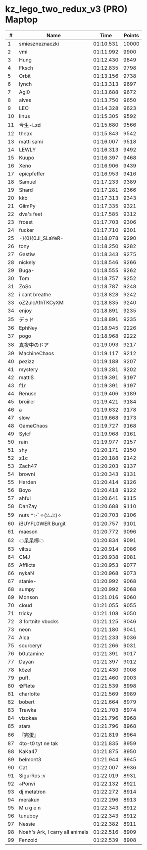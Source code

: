 # kz_lego_two_redux_v3 (PRO) Maptop

|  # | Name | Time | Points |
|-------------- | -------------- | -------------- | -------------- | 
| 1 | smieszneznaczki | 01:10.531 | 10000 | 
| 2 | vmi | 01:11.992 | 9900 | 
| 3 | Hung | 01:12.430 | 9849 | 
| 4 | Fksch | 01:12.835 | 9798 | 
| 5 | Orbit | 01:13.156 | 9738 | 
| 6 | lynch | 01:13.313 | 9697 | 
| 7 | Agi0 | 01:13.688 | 9672 | 
| 8 | alves | 01:13.750 | 9650 | 
| 9 | LEO | 01:14.328 | 9623 | 
| 10 | linus | 01:15.305 | 9592 | 
| 11 | 今生-Lzd | 01:15.680 | 9566 | 
| 12 | theax | 01:15.843 | 9542 | 
| 13 | matti sami | 01:16.007 | 9518 | 
| 14 | LEWLY | 01:16.313 | 9492 | 
| 15 | Kuupo | 01:16.397 | 9468 | 
| 16 | Xeno | 01:16.906 | 9439 | 
| 17 | epicpfeffer | 01:16.953 | 9416 | 
| 18 | Samuel | 01:17.233 | 9389 | 
| 19 | Shard | 01:17.281 | 9366 | 
| 20 | kkb | 01:17.313 | 9343 | 
| 21 | GiimPy | 01:17.335 | 9321 | 
| 22 | dva's feet | 01:17.585 | 9312 | 
| 23 | froast | 01:17.703 | 9306 | 
| 24 | fucker | 01:17.710 | 9301 | 
| 25 | -}{0}{0JI_SLaYeR- | 01:18.078 | 9290 | 
| 26 | tony | 01:18.250 | 9282 | 
| 27 | Gastiw | 01:18.343 | 9275 | 
| 28 | nickely | 01:18.546 | 9266 | 
| 29 | Buga- | 01:18.555 | 9262 | 
| 30 | Tom | 01:18.757 | 9252 | 
| 31 | ZoSo | 01:18.787 | 9248 | 
| 32 | i cant breathe | 01:18.828 | 9242 | 
| 33 | oZ2ulcAfhTKCyXM | 01:18.835 | 9240 | 
| 34 | enjoy | 01:18.891 | 9235 | 
| 35 | デッド | 01:18.891 | 9235 | 
| 36 | EphNey | 01:18.945 | 9226 | 
| 37 | pogo | 01:18.968 | 9222 | 
| 38 | 真夜中のドア | 01:19.093 | 9217 | 
| 39 | MachineChaos | 01:19.117 | 9212 | 
| 40 | pezizz | 01:19.188 | 9207 | 
| 41 | mystery | 01:19.281 | 9202 | 
| 42 | mattiS | 01:19.391 | 9197 | 
| 43 | f1r | 01:19.391 | 9197 | 
| 44 | Renuse | 01:19.406 | 9189 | 
| 45 | broiiler | 01:19.421 | 9184 | 
| 46 | a | 01:19.632 | 9178 | 
| 47 | slow | 01:19.668 | 9173 | 
| 48 | GameChaos | 01:19.727 | 9168 | 
| 49 | Sylcf | 01:19.968 | 9161 | 
| 50 | rain | 01:19.977 | 9157 | 
| 51 | shy | 01:20.171 | 9150 | 
| 52 | z1c | 01:20.188 | 9142 | 
| 53 | Zach47 | 01:20.203 | 9137 | 
| 54 | browni | 01:20.343 | 9131 | 
| 55 | Harden | 01:20.414 | 9126 | 
| 56 | Boyo | 01:20.418 | 9122 | 
| 57 | ahful | 01:20.641 | 9115 | 
| 58 | DanZay | 01:20.688 | 9110 | 
| 59 | nuts *:･ﾟ✧(ꈍᴗꈍ)✧ | 01:20.703 | 9106 | 
| 60 | iBUYFL0WER Burgit | 01:20.757 | 9101 | 
| 61 | maeson | 01:20.772 | 9096 | 
| 62 | ☁呆呆椰☁ | 01:20.834 | 9091 | 
| 63 | viltsu | 01:20.914 | 9086 | 
| 64 | CMJ | 01:20.938 | 9081 | 
| 65 | Afflicts | 01:20.953 | 9077 | 
| 66 | nykaN | 01:20.968 | 9073 | 
| 67 | stanie- | 01:20.992 | 9068 | 
| 68 | sumpy | 01:20.992 | 9068 | 
| 69 | Monson | 01:21.016 | 9060 | 
| 70 | cloud | 01:21.055 | 9055 | 
| 71 | tricky | 01:21.108 | 9050 | 
| 72 | 3 fortnite vbucks | 01:21.125 | 9046 | 
| 73 | neon | 01:21.180 | 9041 | 
| 74 | Alca | 01:21.233 | 9036 | 
| 75 | sourceryr | 01:21.266 | 9031 | 
| 76 | b0utamine | 01:21.391 | 9017 | 
| 77 | Dayan | 01:21.397 | 9012 | 
| 78 | közel | 01:21.430 | 9008 | 
| 79 | puff. | 01:21.460 | 9003 | 
| 80 | ✿Fløte | 01:21.539 | 8998 | 
| 81 | charlotte | 01:21.569 | 8989 | 
| 82 | bobert | 01:21.664 | 8979 | 
| 83 | Trawka | 01:21.703 | 8974 | 
| 84 | vizokaa | 01:21.796 | 8968 | 
| 85 | stars | 01:21.796 | 8968 | 
| 86 | 『完蛋』 | 01:21.819 | 8964 | 
| 87 | 4to-t0 tyt ne tak | 01:21.835 | 8959 | 
| 88 | KaKa47 | 01:21.875 | 8950 | 
| 89 | belmont3 | 01:21.944 | 8945 | 
| 90 | Cat | 01:22.007 | 8936 | 
| 91 | SigurRos :v | 01:22.019 | 8931 | 
| 92 | ๑Ponvi | 01:22.132 | 8921 | 
| 93 | dj metatron | 01:22.272 | 8914 | 
| 94 | merakun | 01:22.296 | 8913 | 
| 95 | M u g e n | 01:22.343 | 8912 | 
| 96 | tunuboy | 01:22.343 | 8912 | 
| 97 | Nessie | 01:22.382 | 8911 | 
| 98 | Noah's Ark, I carry all animals | 01:22.516 | 8909 | 
| 99 | Fenzoid | 01:22.539 | 8908 | 

